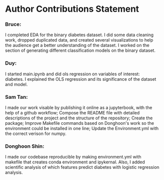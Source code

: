 # Author Contributions Statement

### Bruce: 
I completed EDA for the binary diabetes dataset. I did some data cleaning work, dropped duplicated data, and created several visualizations to help the audience get a better understanding of the dataset.
I worked on the section of generating different classification models on the binary dataset.

### Duy: 
I started main.ipynb and did ols regression on variables of interest: diabetes. I explained the OLS regression and its significance of the dataset and model.

### Sam Tan: 
I made our work visable by publishing it online as a jupyterbook, with the help of a github workflow; Compose the README file with detailed descriptions of the project and the structure of the repository; Create the package; Improve Makefile commands based on Donghoon's work so the environment could be installed in one line; Update the Environment.yml with the correct verison for numpy. 


### Donghoon Shin: 
I made our codebase reproducible by making environment.yml with makefile that creates conda environment and ipykernal. Also, I added scientific analysis of which features predict diabetes with logistic regression analysis.
